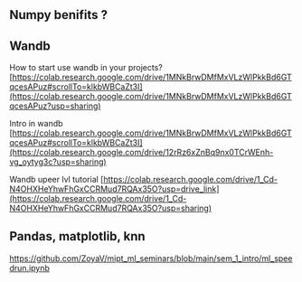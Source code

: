 # 
## Numpy benifits ?

## Wandb 

How to start use wandb in your projects?
[https://colab.research.google.com/drive/1MNkBrwDMfMxVLzWlPkkBd6GTqcesAPuz#scrollTo=klkbWBCaZt3I](https://colab.research.google.com/drive/1MNkBrwDMfMxVLzWlPkkBd6GTqcesAPuz?usp=sharing)

Intro in wandb
[https://colab.research.google.com/drive/1MNkBrwDMfMxVLzWlPkkBd6GTqcesAPuz#scrollTo=klkbWBCaZt3I](https://colab.research.google.com/drive/12rRz6xZnBq9nx0TCrWEnh-vg_oytyg3c?usp=sharing)

Wandb upeer lvl tutorial 
[https://colab.research.google.com/drive/1_Cd-N4OHXHeYhwFhGxCCRMud7RQAx35O?usp=drive_link](https://colab.research.google.com/drive/1_Cd-N4OHXHeYhwFhGxCCRMud7RQAx35O?usp=sharing)

## Pandas, matplotlib, knn

https://github.com/ZoyaV/mipt_ml_seminars/blob/main/sem_1_intro/ml_speedrun.ipynb
